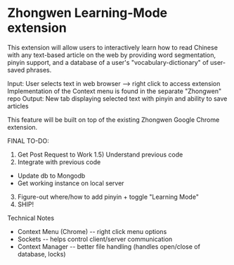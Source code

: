 # Zhongwen Learning-Mode extension

This extension will allow users to interactively learn how to read Chinese with any text-based article on the web by providing word segmentation, pinyin support, and a database of a user's "vocabulary-dictionary" of user-saved phrases.

Input: User selects text in web browser --> right click to access extension
  Implementation of the Context menu is found in the separate "Zhongwen" repo
Output: New tab displaying selected text with pinyin and ability to save articles

This feature will be built on top of the existing Zhongwen Google Chrome extension.

FINAL TO-DO:
1) Get Post Request to Work
1.5) Understand previous code
2) Integrate with previous code
  - Update db to Mongodb
  - Get working instance on local server
3) Figure-out where/how to add pinyin + toggle "Learning Mode"
4) SHIP!

Technical Notes
- Context Menu (Chrome) -- right click menu options
- Sockets -- helps control client/server communication
- Context Manager -- better file handling (handles open/close of database, locks)